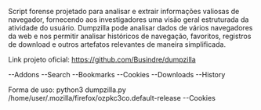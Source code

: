Script forense projetado para analisar e extrair informações valiosas de navegador, fornecendo aos investigadores uma visão geral estruturada da atividade do usuário. Dumpzilla pode analisar dados de vários navegadores da web e nos permitir analisar históricos de navegação, favoritos, registros de download e outros artefatos relevantes de maneira simplificada.

Link projeto oficial: https://github.com/Busindre/dumpzilla

--Addons
--Search
--Bookmarks
--Cookies
--Downloads
--History 

Forma de uso: python3 dumpzilla.py /home/user/.mozilla/firefox/ozpkc3co.default-release --Cookies
